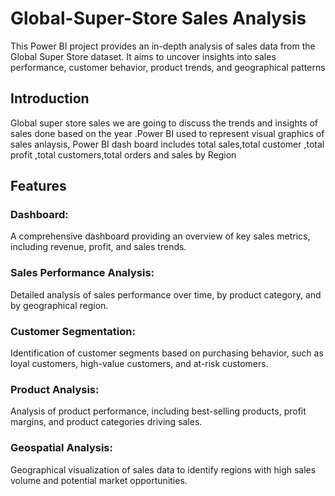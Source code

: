 # Global-Super-Store Sales Analysis
This Power BI project provides an in-depth analysis of sales data from the Global Super Store dataset. It aims to uncover insights into sales performance, customer behavior, product trends, and geographical patterns
## Introduction
Global super store sales we are going to discuss the trends and insights of sales done based on the year .Power BI used to represent visual graphics of sales anlaysis, Power BI dash board includes total sales,total customer ,total profit ,total customers,total orders and sales by Region
## Features
### Dashboard:
A comprehensive dashboard providing an overview of key sales metrics, including revenue, profit, and sales trends.
### Sales Performance Analysis: 
Detailed analysis of sales performance over time, by product category, and by geographical region.
### Customer Segmentation: 
Identification of customer segments based on purchasing behavior, such as loyal customers, high-value customers, and at-risk customers.
### Product Analysis: 
Analysis of product performance, including best-selling products, profit margins, and product categories driving sales.
### Geospatial Analysis: 
Geographical visualization of sales data to identify regions with high sales volume and potential market opportunities.
